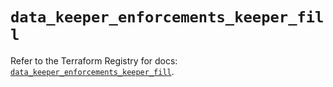 # `data_keeper_enforcements_keeper_fill`

Refer to the Terraform Registry for docs: [`data_keeper_enforcements_keeper_fill`](https://registry.terraform.io/providers/keeper-security/keeper/1.2.0/docs/data-sources/enforcements_keeper_fill).
